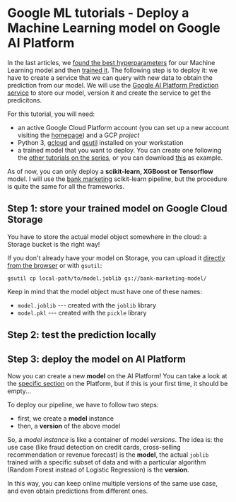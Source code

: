# Google ML tutorials - Deploy a Machine Learning model on Google AI Platform
In the last articles, we [found the best hyperparameters][Tuning article] for our Machine Learning model and then [trained it][Training article]. The following step is to deploy it: we have to create a service that we can query with new data to obtain the prediction from our model.
We will use the [Google AI Platform Prediction service](https://cloud.google.com/ai-platform/prediction/docs) to store our model, version it and create the service to get the predicitons.

For this tutorial, you will need:
- an active Google Cloud Platform account (you can set up a new account visiting
the [homepage](https://cloud.google.com/)) and a GCP *project* 
- Python 3, [gcloud](https://cloud.google.com/sdk/docs) and
[gsutil](https://cloud.google.com/storage/docs/gsutil_install) installed on your
 workstation
- a trained model that you want to deploy. You can create one following the [other tutorials on the series][ML tutorials series], or you can download [this][Example model] as example.

As of now, you can only deploy a **scikit-learn, XGBoost or Tensorflow** model. I will use the [bank marketing][Training article] scikit-learn pipeline, but the procedure is quite the same for all the frameworks. 


## Step 1: store your trained model on Google Cloud Storage
You have to store the actual model object somewhere in the cloud: a Storage bucket is the right way!

If you don't already have your model on Storage, you can upload it [directly from the browser](https://console.cloud.google.com/storage/browser) or with `gsutil`:

```shell script
gsutil cp local-path/to/model.joblib gs://bank-marketing-model/
```

Keep in mind that the model object must have one of these names:
- `model.joblib` --- created with the `joblib` library
- `model.pkl` --- created with the `pickle` library


## Step 2: test the prediction locally



## Step 3: deploy the model on AI Platform
Now you can create a new **model** on the AI Platform! You can take a look at the [specific section](https://console.cloud.google.com/ai-platform/models) on the Platform, but if this is your first time, it should be empty... 

To deploy our pipeline, we have to follow two steps:
- first, we create a **model** instance
- then, a **version** of the above model

So, a *model instance* is like a container of model *versions*. The idea is: the use case (like fraud detection on credit cards, cross-selling recommendation or revenue forecast) is the **model**, the actual `joblib` trained with a specific subset of data and with a particular algorithm (Random Forest instead of Logistic Regression) is the **version**. 

In this way, you can keep online multiple versions of the same use case, and even obtain predictions from different ones. 





[ML tutorials series]: https://towardsdatascience.com/tagged/google-ml-tutorials
[Training article]: https://towardsdatascience.com/training-a-model-on-google-ai-platform-84ceff87b5f3
[Tuning article]: https://towardsdatascience.com/tuning-a-model-with-bayesian-optimization-on-google-ai-platform-d9fe63b78576
[Example model]: https://www.google.it
